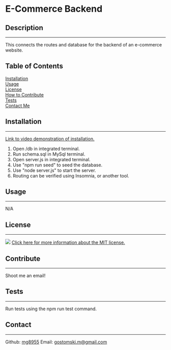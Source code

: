 # E-Commerce Backend
 ## Description
 ---
 This connects the routes and database for the backend of an e-commerce website.
 ## Table of Contents
 [Installation](#installation)  
   [Usage](#usage)  
    [License](#license)  
     [How to Contribute](#contribute)  
      [Tests](#tests)  
       [Contact Me](#contact)
 ## Installation
 ---
 [Link to video demonstration of installation.](https://drive.google.com/file/d/1vEX3WRzEmmvc9oGbM0mOPwTiu-v5gduZ/view)
 1. Open /db in integrated terminal.
 2. Run schema.sql in MySql terminal.
 3. Open server.js in integrated terminal.
 4. Use "npm run seed" to seed the database.
 5. Use "node server.js" to start the server.
 6. Routing can be verified using Insomnia, or another tool.
 ## Usage
 ---
 N/A
 ## License
 ---
 ![](https://img.shields.io/badge/license-MIT-brightgreen) [Click here for more information about the MIT license.](https://choosealicense.com/licenses/mit/)
 
 ## Contribute
 ---
 Shoot me an email!
 ## Tests
 ---
 Run tests using the npm run test command.
 ## Contact
 ---
 Github: [mg8955](https://github.com/mg8955)
Email: gostomski.m@gmail.com
